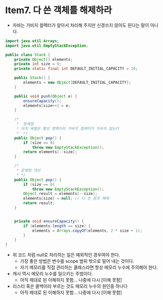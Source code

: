 # Item7. 다 쓴 객체를 해제하라
* 자바는 가비지 컬렉터가 알아서 처리해 주지만 신경쓰지 않아도 된다는 말이 아니다.

```java
import java.util.Arrays;
import java.util.EmptyStackException;

public class Stack {
    private Object[] elements;
    private int size = 0;
    private static final int DEFAULT_INITIAL_CAPACITY = 16;

    public Stack() {
        elements = new Object[DEFAULT_INITIAL_CAPACITY];
    }

    public void push(Object e) {
        ensureCapacity();
        elements[size++] = e;
    }

    /*
     *  문제점
     * 아직 배열은 활성 영역이라 가비지 컬렉터가 지우지 않는다
     *  */
    public Object pop() {
        if (size == 0)
            throw new EmptyStackException();
        return elements[--size];
    }

    /*
     * 문제점 개선
     * */
    public Object pop() {
        if (size == 0)
            throw new EmptyStackException();
        Object result = elements[--size];
        elements[size] = null; // 다 쓴 참조 해제
        return result;
    }


    private void ensureCapacity() {
        if (elements.length == size) {
            elements = Arrays.copyOf(elements, 2 * size + 1);
        }
    }
}
```
* 위 코드 처럼 null로 처리하는 일은 예외적인 경우여야 한다.
  * 가장 좋은 방법은 변수를 scope 범위 밖으로 밀어 내는 것이다.
  * 자기 메모리를 직접 관리하는 클래스라면 항상 메모리 누수에 주의해야 한다.
* 캐시 역시 메모리 누수를 일으키는 주범이다.
  * 아직 제대로 된 이해하지 못함... 나중에 다시 [이해 못함]
* 리스터 혹은 콜백이라 부르는 것도 메모리 누수의 원인중 하나다
  * 아직 제대로 된 이해하지 못함... 나중에 다시 [이해 못함]